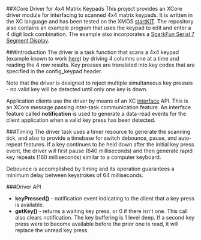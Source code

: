 ##XCore Driver for 4x4 Matrix Keypads
This project provides an XCore driver module for interfacing to scanned 4x4 matrix keypads.  It is written in the XC language and has been tested on the XMOS [startKIT](http://www.xmos.com/startkit).  The repository also contains an example program that uses the keypad to edit and enter a 4 digit lock combination.  The example also incorporates a [SparkFun Serial 7 Segment Display](https://github.com/teachop/xcore_seven_seg).

###Introduction
The driver is a task function that scans a 4x4 keypad (example known to work [here](http://www.amazon.com/Universial-Switch-Keypad-Keyboard-Arduino/dp/B008A30NW4)) by driving 4 columns one at a time and reading the 4 row results.  Key presses are translated into key codes that are specified in the config_keypad header.

Note that the driver is designed to reject multiple simultaneous key presses - no valid key will be detected until only one key is down.

Application clients use the driver by means of an XC [interface](https://www.xmos.com/support/documentation/xtools?subcategory=Programming%20in%20C%20and%20XC&component=app_interfaces_example) API.  This is an XCore message passing inter-task communication feature.  An interface feature called **notification** is used to generate a data-read events for the client application when a valid key press has been detected.

###Timing
The driver task uses a timer resource to generate the scanning tick, and also to provide a timebase for switch debounce, pause, and auto-repeat features.  If a key continues to be held down after the initial key press event, the driver will first pause (640 milliseconds) and then generate rapid key repeats (160 milliseconds) similar to a computer keyboard.

Debounce is accomplished by timing and its operation guarantees a minimum delay between keystrokes of 64 milliseconds.

###Driver API
- **keyPressed()** - notification event indicating to the client that a key press is available.
- **getKey()** - returns a waiting key press, or 0 if there isn't one.  This call also clears notification.  The key buffering is 1 level deep.  If a second key press were to become available before the prior one is read, it will replace the unread key press.
